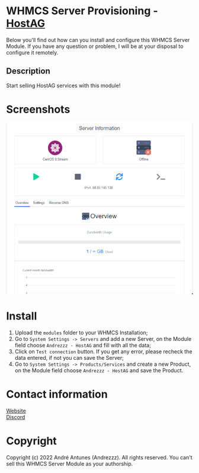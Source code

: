 # WHMCS Server Provisioning - [HostAG](https://www.host.ag/)
Below you'll find out how can you install and configure this WHMCS Server Module. If you have any question or problem, I will be at your disposal to configure it remotely.

## Description
Start selling HostAG services with this module!

# Screenshots
![Overview](Screenshots/Overview.gif)

# Install
1. Upload the `modules` folder to your WHMCS Installation;
2. Go to `System Settings -> Servers` and add a new Server, on the Module field choose `Andrezzz - HostAG` and fill with all the data;
3. Click on `Test connection` button. If you get any error, please recheck the data entered, if not you can save the Server;
4. Go to `System Settings -> Products/Services` and create a new Product, on the Module field choose `Andrezzz - HostAG` and save the Product.

# Contact information
[Website](https://www.andrezzz.pt)<br>
[Discord](https://www.andrezzz.pt/discord)<br>

# Copyright
Copyright (c) 2022 André Antunes (Andrezzz). All rights reserved. You can't sell this WHMCS Server Module as your authorship.
